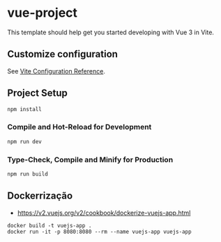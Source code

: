# vue-project

This template should help get you started developing with Vue 3 in Vite.

## Customize configuration

See [Vite Configuration Reference](https://vitejs.dev/config/).

## Project Setup

```sh
npm install
```

### Compile and Hot-Reload for Development

```sh
npm run dev
```

### Type-Check, Compile and Minify for Production

```sh
npm run build
```

## Dockerrização
- https://v2.vuejs.org/v2/cookbook/dockerize-vuejs-app.html

```
docker build -t vuejs-app .
docker run -it -p 8080:8080 --rm --name vuejs-app vuejs-app
```